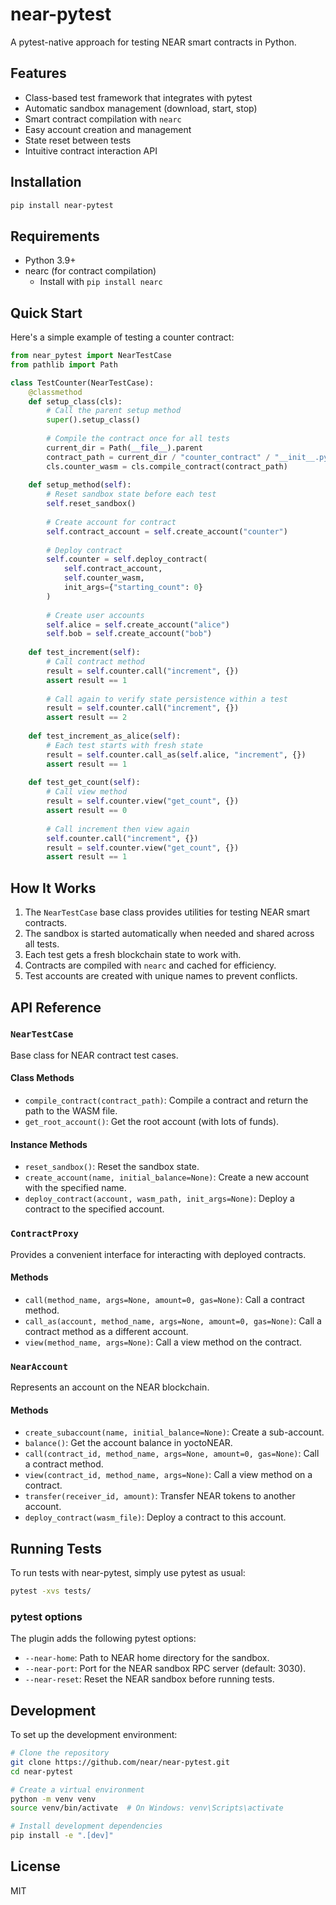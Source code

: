 # near-pytest

A pytest-native approach for testing NEAR smart contracts in Python.

## Features

- Class-based test framework that integrates with pytest
- Automatic sandbox management (download, start, stop)
- Smart contract compilation with `nearc`
- Easy account creation and management
- State reset between tests
- Intuitive contract interaction API

## Installation

```bash
pip install near-pytest
```

## Requirements

- Python 3.9+
- nearc (for contract compilation)
  - Install with `pip install nearc`

## Quick Start

Here's a simple example of testing a counter contract:

```python
from near_pytest import NearTestCase
from pathlib import Path

class TestCounter(NearTestCase):
    @classmethod
    def setup_class(cls):
        # Call the parent setup method
        super().setup_class()
        
        # Compile the contract once for all tests
        current_dir = Path(__file__).parent
        contract_path = current_dir / "counter_contract" / "__init__.py"
        cls.counter_wasm = cls.compile_contract(contract_path)
    
    def setup_method(self):
        # Reset sandbox state before each test
        self.reset_sandbox()
        
        # Create account for contract
        self.contract_account = self.create_account("counter")
        
        # Deploy contract
        self.counter = self.deploy_contract(
            self.contract_account, 
            self.counter_wasm,
            init_args={"starting_count": 0}
        )
        
        # Create user accounts
        self.alice = self.create_account("alice")
        self.bob = self.create_account("bob")
    
    def test_increment(self):
        # Call contract method
        result = self.counter.call("increment", {})
        assert result == 1
        
        # Call again to verify state persistence within a test
        result = self.counter.call("increment", {})
        assert result == 2
    
    def test_increment_as_alice(self):
        # Each test starts with fresh state
        result = self.counter.call_as(self.alice, "increment", {})
        assert result == 1
    
    def test_get_count(self):
        # Call view method
        result = self.counter.view("get_count", {})
        assert result == 0
        
        # Call increment then view again
        self.counter.call("increment", {})
        result = self.counter.view("get_count", {})
        assert result == 1
```

## How It Works

1. The `NearTestCase` base class provides utilities for testing NEAR smart contracts.
2. The sandbox is started automatically when needed and shared across all tests.
3. Each test gets a fresh blockchain state to work with.
4. Contracts are compiled with `nearc` and cached for efficiency.
5. Test accounts are created with unique names to prevent conflicts.

## API Reference

### `NearTestCase`

Base class for NEAR contract test cases.

#### Class Methods

- `compile_contract(contract_path)`: Compile a contract and return the path to the WASM file.
- `get_root_account()`: Get the root account (with lots of funds).

#### Instance Methods

- `reset_sandbox()`: Reset the sandbox state.
- `create_account(name, initial_balance=None)`: Create a new account with the specified name.
- `deploy_contract(account, wasm_path, init_args=None)`: Deploy a contract to the specified account.

### `ContractProxy`

Provides a convenient interface for interacting with deployed contracts.

#### Methods

- `call(method_name, args=None, amount=0, gas=None)`: Call a contract method.
- `call_as(account, method_name, args=None, amount=0, gas=None)`: Call a contract method as a different account.
- `view(method_name, args=None)`: Call a view method on the contract.

### `NearAccount`

Represents an account on the NEAR blockchain.

#### Methods

- `create_subaccount(name, initial_balance=None)`: Create a sub-account.
- `balance()`: Get the account balance in yoctoNEAR.
- `call(contract_id, method_name, args=None, amount=0, gas=None)`: Call a contract method.
- `view(contract_id, method_name, args=None)`: Call a view method on a contract.
- `transfer(receiver_id, amount)`: Transfer NEAR tokens to another account.
- `deploy_contract(wasm_file)`: Deploy a contract to this account.

## Running Tests

To run tests with near-pytest, simply use pytest as usual:

```bash
pytest -xvs tests/
```

### pytest options

The plugin adds the following pytest options:

- `--near-home`: Path to NEAR home directory for the sandbox.
- `--near-port`: Port for the NEAR sandbox RPC server (default: 3030).
- `--near-reset`: Reset the NEAR sandbox before running tests.

## Development

To set up the development environment:

```bash
# Clone the repository
git clone https://github.com/near/near-pytest.git
cd near-pytest

# Create a virtual environment
python -m venv venv
source venv/bin/activate  # On Windows: venv\Scripts\activate

# Install development dependencies
pip install -e ".[dev]"
```

## License

MIT